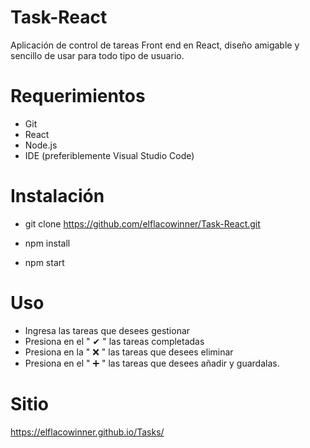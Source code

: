 # Task-React

Aplicación de control de tareas Front end en React, diseño amigable y sencillo de usar para todo tipo de usuario.


# Requerimientos
- Git
- React
- Node.js
- IDE (preferiblemente Visual Studio Code)



# Instalación
- git clone https://github.com/elflacowinner/Task-React.git

- npm install 

- npm start

# Uso

- Ingresa las tareas que desees gestionar
- Presiona en el " ✔ " las tareas completadas 
- Presiona en la " ❌ " las tareas que desees eliminar 
- Presiona en el " ➕ " las tareas que desees añadir y guardalas.

# Sitio
https://elflacowinner.github.io/Tasks/
